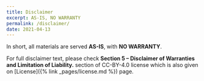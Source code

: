```yaml
---
title: Disclaimer
excerpt: AS-IS, NO WARRANTY
permalink: /disclaimer/
date: 2021-04-13
---
```


In short, all materials are served **AS-IS**, with **NO WARRANTY**.

For full disclaimer text, please check **Section 5 – Disclaimer of Warranties
and Limitation of Liability.** section of CC-BY-4.0 license which is also given
on [License]({% link _pages/license.md %}) page.
